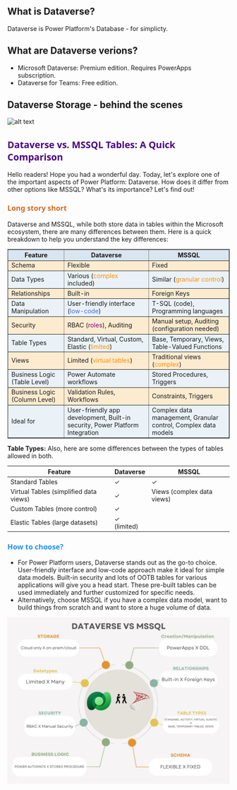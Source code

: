 ## What is Dataverse?

Dataverse is Power Platform's Database - for simplicty.

## What are Dataverse verions?

- Microsoft Dataverse: Premium edition. Requires PowerApps subscription.
- Dataverse for Teams: Free edition.

## Dataverse Storage - behind the scenes

![alt text](images\howdataverse.png)

## <span style="color: Indigo;Font-family: Segoe UI, sans-serif;">Dataverse vs. MSSQL Tables: A Quick Comparison</span>

Hello readers! Hope you had a wonderful day. Today, let's explore one of the important aspects of Power Platform: Dataverse. How does it differ from other options like MSSQL? What's its importance? Let's find out!

### <span style="color: Chocolate;Font-family: Segoe UI, sans-serif;">Long story short</span>

Dataverse and MSSQL, while both store data in tables within the Microsoft ecosystem, there are many differences between them. Here is a quick breakdown to help you understand the key differences:

<table border="1" style="border-collapse: collapse;">
  <tr style="background-color:#d9e6f2;">
    <th>Feature</th>
    <th>Dataverse</th>
    <th>MSSQL</th>
  </tr>
  <tr style="background-color:#fdebd0;">
    <td>Schema</td>
    <td>Flexible</td>
    <td>Fixed</td>
  </tr>
  <tr style="background-color:#eaf2f8;">
    <td>Data Types</td>
    <td>Various (<span style="color: #FF8C00;">complex</span> included)</td>
    <td>Similar (<span style="color: #FF8C00;">granular control</span>)</td>
  </tr>
  <tr style="background-color:#fdebd0;">
    <td>Relationships</td>
    <td>Built-in</td>
    <td>Foreign Keys</td>
  </tr>
  <tr style="background-color:#eaf2f8;">
    <td>Data Manipulation</td>
    <td>User-friendly interface (<span style="color: #4169E1;">low-code</span>)</td>
    <td>T-SQL (code), Programming languages</td>
  </tr>
  <tr style="background-color:#fdebd0;">
    <td>Security</td>
    <td>RBAC (<span style="color: #800080;">roles</span>), Auditing</td>
    <td>Manual setup, Auditing (configuration needed)</td>
  </tr>
  <tr style="background-color:#eaf2f8;">
    <td>Table Types</td>
    <td>Standard, Virtual, Custom, Elastic (<span style="color: #FF8C00;">limited</span>)</td>
    <td>Base, Temporary, Views, Table-Valued Functions</td>
  </tr>
  <tr style="background-color:#fdebd0;">
    <td>Views</td>
    <td>Limited (<span style="color: #FF8C00;">virtual tables</span>)</td>
    <td>Traditional views (<span style="color: #FF8C00;">complex</span>)</td>
  </tr>
  <tr style="background-color:#eaf2f8;">
    <td>Business Logic (Table Level)</td>
    <td>Power Automate workflows</td>
    <td>Stored Procedures, Triggers</td>
  </tr>
  <tr style="background-color:#fdebd0;">
    <td>Business Logic (Column Level)</td>
    <td>Validation Rules, Workflows</td>
    <td>Constraints, Triggers</td>
  </tr>
  <tr style="background-color:#eaf2f8;">
    <td>Ideal for</td>
    <td>User-friendly app development, Built-in security, Power Platform Integration</td>
    <td>Complex data management, Granular control, Complex data models</td>
  </tr>
</table>


**Table Types:**
Also, here are some differences between the types of tables allowed in both.

| Feature | Dataverse | MSSQL |
|---|---|---|
| Standard Tables | ✓ | ✓ |
| Virtual Tables (simplified data views) | ✓ | Views (complex data views) |
| Custom Tables (more control) | ✓ |  |
| Elastic Tables (large datasets) | ✓ (limited) |  |

### <span style="color: DodgerBlue;Font-family: Segoe UI, sans-serif;">How to choose?</span>

- For Power Platform users, Dataverse stands out as the go-to choice. User-friendly interface and low-code approach make it ideal for simple data models. Built-in security and lots of OOTB tables for various applications will give you a head start. These pre-built tables can be used immediately and further customized for specific needs.
- Alternatively, choose MSSQL if you have a complex data model, want to build things from scratch and want to store a huge volume of data.

![alt text](images\db_vs_dataverse-1.jpg)

